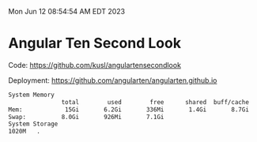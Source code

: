 Mon Jun 12 08:54:54 AM EDT 2023

# Angular Ten Second Look

Code: https://github.com/kusl/angulartensecondlook

Deployment: https://github.com/angularten/angularten.github.io

```bash
System Memory
               total        used        free      shared  buff/cache   available
Mem:            15Gi       6.2Gi       336Mi       1.4Gi       8.7Gi       7.3Gi
Swap:          8.0Gi       926Mi       7.1Gi
System Storage
1020M	.
```
```bash
